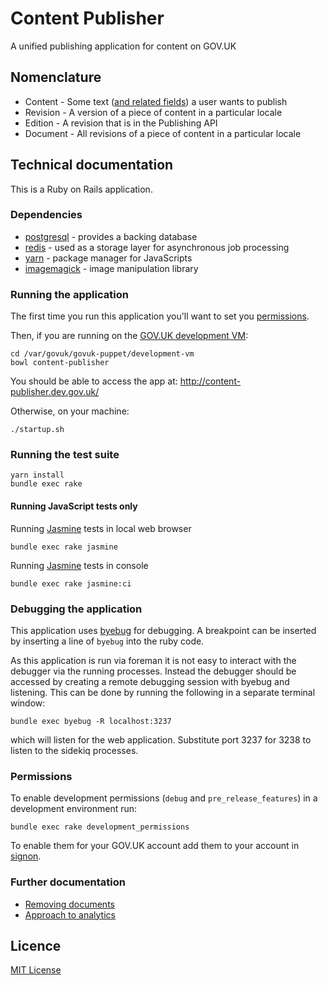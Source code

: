 # Content Publisher

A unified publishing application for content on GOV.UK

## Nomenclature

  * Content - Some text ([and related fields][content-schemas]) a user wants to publish
  * Revision - A version of a piece of content in a particular locale
  * Edition - A revision that is in the Publishing API
  * Document - All revisions of a piece of content in a particular locale


## Technical documentation

This is a Ruby on Rails application.

### Dependencies

- [postgresql][] - provides a backing database
- [redis][] - used as a storage layer for asynchronous job processing
- [yarn][] - package manager for JavaScripts
- [imagemagick][] - image manipulation library

### Running the application

The first time you run this application you'll want to set you
[permissions](#permissions).

Then, if you are running on the [GOV.UK development VM][dev-vm]:

```
cd /var/govuk/govuk-puppet/development-vm
bowl content-publisher
```

You should be able to access the app at: http://content-publisher.dev.gov.uk/

Otherwise, on your machine:

```
./startup.sh
```

### Running the test suite

```
yarn install
bundle exec rake
```

#### Running JavaScript tests only

Running [Jasmine][] tests in local web browser

```
bundle exec rake jasmine
```

Running [Jasmine][] tests in console

```
bundle exec rake jasmine:ci
```

### Debugging the application

This application uses [byebug](https://github.com/deivid-rodriguez/byebug) for
debugging. A breakpoint can be inserted by inserting a line of
`byebug` into the ruby code.

As this application is run via foreman it is not easy to interact with the
debugger via the running processes. Instead the debugger should be accessed
by creating a remote debugging session with byebug and listening. This can be
done by running the following in a separate terminal window:

```
bundle exec byebug -R localhost:3237
```

which will listen for the web application. Substitute port 3237 for 3238 to
listen to the sidekiq processes.

### Permissions

To enable development permissions (`debug` and `pre_release_features`) in a development environment run:

```
bundle exec rake development_permissions
```

To enable them for your GOV.UK account add them to your account in
[signon](https://github.com/alphagov/signon).

### Further documentation

- [Removing documents](docs/removing-documents.md)
- [Approach to analytics](docs/approach-to-analytics.md)

## Licence

[MIT License](LICENCE)

[content-schemas]: https://github.com/alphagov/govuk-content-schemas
[postgresql]: https://www.postgresql.org/
[redis]: https://redis.io/
[yarn]: https://yarnpkg.com/
[jasmine]: https://github.com/jasmine/jasmine
[imagemagick]: https://www.imagemagick.org/script/index.php
[dev-vm]: https://github.com/alphagov/govuk-puppet/tree/master/development-vm
[whitehall-repo]: https://github.com/alphagov/whitehall
[export-filters]: https://github.com/alphagov/whitehall/blob/master/lib/tasks/export.rake#L153
